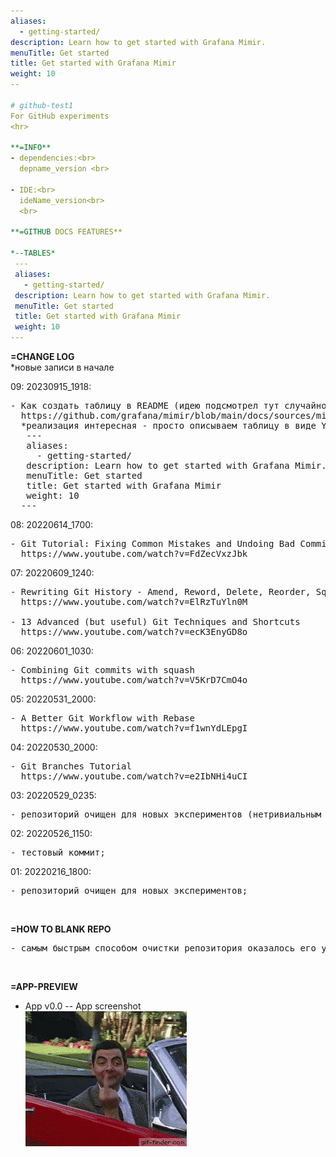 ```yaml
---
aliases:
  - getting-started/
description: Learn how to get started with Grafana Mimir.
menuTitle: Get started
title: Get started with Grafana Mimir
weight: 10
--

# github-test1
For GitHub experiments
<hr>

**=INFO**
- dependencies:<br>
  depname_version <br>

- IDE:<br>
  ideName_version<br>
  <br>

**=GITHUB DOCS FEATURES**

*--TABLES*
 ---
 aliases:
   - getting-started/
 description: Learn how to get started with Grafana Mimir.
 menuTitle: Get started
 title: Get started with Grafana Mimir
 weight: 10
---
```




**=CHANGE LOG**<br>
*новые записи в начале <br>

09: 20230915_1918:
<pre>
- Как создать таблицу в README (идею подсмотрел тут случайно при подготовке к дипломной работе по курсу DevOPS)
  https://github.com/grafana/mimir/blob/main/docs/sources/mimir/get-started/_index.md
  *реализация интересная - просто описываем таблицу в виде YAML
   ---
   aliases:
     - getting-started/
   description: Learn how to get started with Grafana Mimir.
   menuTitle: Get started
   title: Get started with Grafana Mimir
   weight: 10
  ---
</pre>

08: 20220614_1700:
<pre>
- Git Tutorial: Fixing Common Mistakes and Undoing Bad Commits
  https://www.youtube.com/watch?v=FdZecVxzJbk
</pre>

07: 20220609_1240:
<pre>
- Rewriting Git History - Amend, Reword, Delete, Reorder, Squash and Split
  https://www.youtube.com/watch?v=ElRzTuYln0M

- 13 Advanced (but useful) Git Techniques and Shortcuts
  https://www.youtube.com/watch?v=ecK3EnyGD8o
</pre>

06: 20220601_1030:
<pre>
- Combining Git commits with squash
  https://www.youtube.com/watch?v=V5KrD7CmO4o
</pre>

05: 20220531_2000:
<pre>
- A Better Git Workflow with Rebase
  https://www.youtube.com/watch?v=f1wnYdLEpgI
</pre>

04: 20220530_2000:
<pre>
- Git Branches Tutorial
  https://www.youtube.com/watch?v=e2IbNHi4uCI
</pre>

03: 20220529_0235:
<pre>
- репозиторий очищен для новых экспериментов (нетривиальным способом);
</pre>

02: 20220526_1150:
<pre>
- тестовый коммит;
</pre>

01: 20220216_1800:
<pre>
- репозиторий очищен для новых экспериментов;
</pre>
<br>

**=HOW TO BLANK REPO**<br>
<pre>
- самым быстрым способом очистки репозитория оказалось его удаление и создание заново вручную;
</pre>
<br>

**=APP-PREVIEW**

- App v0.0 -- App screenshot <br>
  ![preview](_preview/app_v00_mrBean.gif?raw=true)
  
